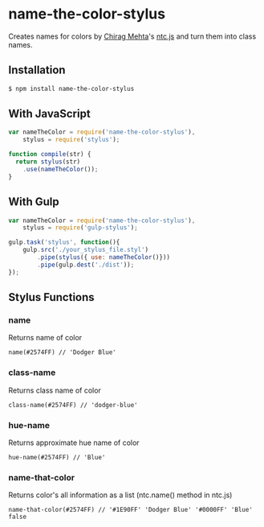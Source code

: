 # name-the-color-stylus
Creates names for colors by [Chirag Mehta](http://chir.ag/)'s [ntc.js](http://chir.ag/projects/ntc/) and turn them into class names.

## Installation

```bash
$ npm install name-the-color-stylus
```

## With JavaScript

```javascript
var nameTheColor = require('name-the-color-stylus'),
    stylus = require('stylus');

function compile(str) {
  return stylus(str)
    .use(nameTheColor());
}
```


## With Gulp

```javascript
var nameTheColor = require('name-the-color-stylus'),
    stylus = require('gulp-stylus');

gulp.task('stylus', function(){
    gulp.src('./your_stylus_file.styl')
        .pipe(stylus({ use: nameTheColor()}))
        .pipe(gulp.dest('./dist'));
});
```

## Stylus Functions

### name

Returns name of color

```stylus
name(#2574FF) // 'Dodger Blue'
```

### class-name

Returns class name of color

```stylus
class-name(#2574FF) // 'dodger-blue'
```

### hue-name

Returns approximate hue name of color

```stylus
hue-name(#2574FF) // 'Blue'
```

### name-that-color

Returns color's all information as a list (ntc.name() method in ntc.js)

```stylus
name-that-color(#2574FF) // '#1E90FF' 'Dodger Blue' '#0000FF' 'Blue' false
```
